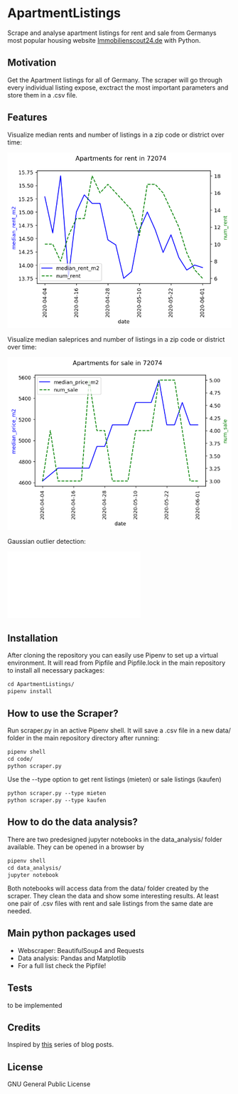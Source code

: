 # ApartmentListings
Scrape and analyse apartment listings for rent and sale from Germanys most popular housing website [Immobilienscout24.de](https://www.immobilienscout24.de/) with Python.

## Motivation
Get the Apartment listings for all of Germany. The scraper will go through every individual listing expose, exctract the most important parameters and store them in a .csv file.

## Features
Visualize median rents and number of listings in a zip code or district over time:

![](data_analysis/rent_timeseries_plot.png)

Visualize median saleprices and number of listings in a zip code or district over time:

![](data_analysis/sale_timeseries_plot.png)

Gaussian outlier detection:

![](data_analysis/rent_outlier.pdf)

## Installation
After cloning the repository you can easily use Pipenv to set up a virtual environment. It will read from Pipfile and Pipfile.lock in the main repository to install all necessary packages:
```
cd ApartmentListings/
pipenv install
```

## How to use the Scraper?
Run scraper.py in an active Pipenv shell. It will save a .csv file in a new data/ folder in the main repository directory after running:
```
pipenv shell
cd code/
python scraper.py
```
Use the --type option to get rent listings (mieten) or sale listings (kaufen)
```
python scraper.py --type mieten
python scraper.py --type kaufen
```

## How to do the data analysis?
There are two predesigned jupyter notebooks in the data_analysis/ folder available. They can be opened in a browser by
```
pipenv shell
cd data_analysis/
jupyter notebook
```
Both notebooks will access data from the data/ folder created by the scraper. They clean the data and show some interesting results. At least one pair of .csv files with rent and sale listings from the same date are needed.

## Main python packages used
 - Webscraper: BeautifulSoup4 and Requests
 - Data analysis: Pandas and Matplotlib
 - For a full list check the Pipfile!

## Tests
to be implemented

## Credits
Inspired by [this](https://statisquo.de/2017/11/16/immobilienscout24-mining-teil-1-worum-geht-es/) series of blog posts.

## License
GNU General Public License
